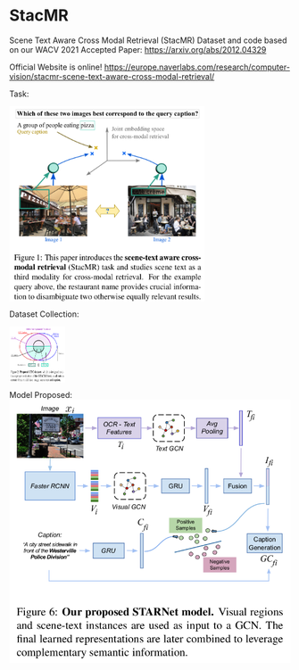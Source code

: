 # StacMR
Scene Text Aware Cross Modal Retrieval (StacMR)
Dataset and code based on our WACV 2021 Accepted Paper: https://arxiv.org/abs/2012.04329

Official Website is online! https://europe.naverlabs.com/research/computer-vision/stacmr-scene-text-aware-cross-modal-retrieval/

Task:

<a href="url"><img src="paper_images/Figure1.png" align="center" height="350" width="350" ></a>
<p></p>

Dataset Collection:

<a href="url"><img src="paper_images/Figure2.png" align="center" height="100" width="100" ></a>
<p></p>



Model Proposed:
![alt text](paper_images/Figure6.png?raw=true "Model")
